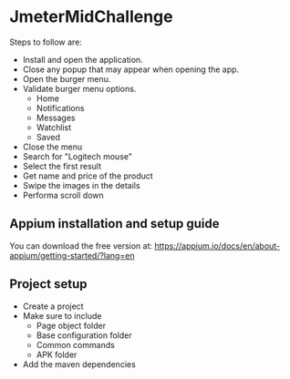 # JmeterMidChallenge
Steps to follow are:

* Install and open the application.
* Close any popup that may appear when opening the app.
* Open the burger menu.
* Validate burger menu options.
  * Home
  * Notifications
  * Messages
  * Watchlist
  * Saved
* Close the menu
* Search for "Logitech mouse"
* Select the first result
* Get name and price of the product
* Swipe the images in the details
* Performa scroll down


## Appium installation and setup guide
You can download the free version at: https://appium.io/docs/en/about-appium/getting-started/?lang=en

## Project setup
* Create a project
* Make sure to include
  * Page object folder
  * Base configuration folder
  * Common commands
  * APK folder
* Add the maven dependencies
